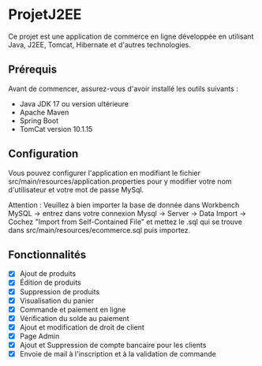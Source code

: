 ﻿# ProjetJ2EE

Ce projet est une application de commerce en ligne développée en utilisant Java, J2EE, Tomcat, Hibernate et d'autres technologies.

## Prérequis

Avant de commencer, assurez-vous d'avoir installé les outils suivants :

- Java JDK 17 ou version ultérieure
- Apache Maven
- Spring Boot
- TomCat version 10.1.15


## Configuration
Vous pouvez configurer l'application en modifiant le fichier src/main/resources/application.properties pour y modifier votre nom d'utilisateur et votre mot de passe MySql.

Attention : Veuillez à bien importer la base de donnée dans Workbench MySQL -> entrez dans votre connexion Mysql -> Server -> Data Import -> Cochez "Import from Self-Contained File" et mettez le .sql qui se trouve dans src/main/resources/ecommerce.sql puis importez.

## Fonctionnalités

- [X] Ajout de produits
- [X] Édition de produits
- [X] Suppression de produits
- [X] Visualisation du panier
- [X] Commande et paiement en ligne
- [X] Vérification du solde au paiement
- [X] Ajout et modification de droit de client
- [X] Page Admin
- [X] Ajout et Suppression de compte bancaire pour les clients
- [X] Envoie de mail à l'inscription et à la validation de commande 
